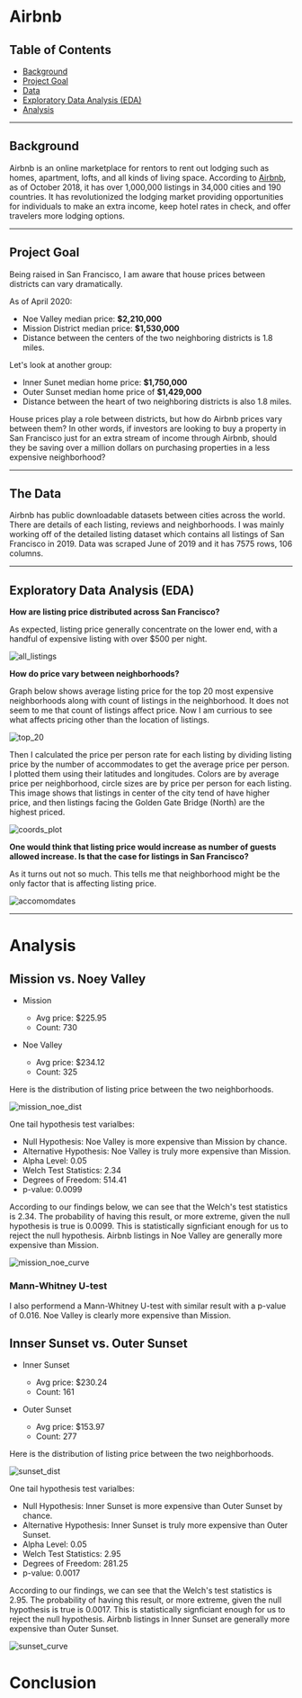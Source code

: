 # Airbnb

## Table of Contents
- [Background](#Background)
- [Project Goal](#project-goal)
- [Data](#the-data)
- [Exploratory Data Analysis (EDA)](#exploratory-data-analysis-(eda))
- [Analysis](#analysis)

---

## Background 

Airbnb is an online marketplace for rentors to rent out lodging such as homes, apartment, lofts, and all kinds of living space. According to [Airbnb](https://declara.com/content/A5YPWkg8), as of October 2018, it has over 1,000,000 listings in 34,000 cities and 190 countries. It has revolutionized the lodging market providing opportunities for individuals to make an extra income, keep hotel rates in check, and offer travelers more lodging options.

---

## Project Goal

Being raised in San Francisco, I am aware that house prices between districts can vary dramatically. 

As of April 2020:
- Noe Valley median price: **$2,210,000**
- Mission District median price: **$1,530,000**
- Distance between the centers of the two neighboring districts is 1.8 miles.

Let's look at another group:
- Inner Sunet median home price: **$1,750,000** 
- Outer Sunset median home price of **$1,429,000**
- Distance between the heart of two neighboring districts is also 1.8 miles.

House prices play a role between districts, but how do Airbnb prices vary between them? In other words, if investors are looking to buy a property in San Francisco just for an extra stream of income through Airbnb, should they be saving over a million dollars on purchasing properties in a less expensive neighborhood?

---

## The Data

Airbnb has public downloadable datasets between cities across the world. There are details of each listing, reviews and neighborhoods. I was mainly working off of the detailed listing dataset which contains all listings of San Francisco in 2019. Data was scraped June of 2019 and it has 7575 rows, 106 columns. 

---

## Exploratory Data Analysis (EDA)

**How are listing price distributed across San Francisco?**

As expected, listing price generally concentrate on the lower end, with a handful of expensive listing with over $500 per night.

![all_listings](images/list_all.png)

**How do price vary between neighborhoods?**

Graph below shows average listing price for the top 20 most expensive neighborhoods along with count of listings in the neighborhood. It does not seem to me that count of listings affect price. Now I am currious to see what affects pricing other than the location of listings.

![top_20](images/top_20.png)


Then I calculated the price per person rate for each listing by dividing listing price by the number of accommodates to get the average price per person. I plotted them using their latitudes and longitudes. Colors are by average price per neighborhood, circle sizes are by price per person for each listing. This image shows that listings in center of the city tend of have higher price, and then listings facing the Golden Gate Bridge (North) are the highest priced. 


![coords_plot](images/coords_plot.png)


**One would think that listing price would increase as number of guests allowed increase. Is that the case for listings in San Francisco?**

As it turns out not so much. This tells me that neighborhood might be the only factor that is affecting listing price.

![accomomdates](images/accomoates.png)


---

# Analysis

## Mission vs. Noey Valley

- Mission 
    - Avg price: $225.95
    - Count: 730

- Noe Valley
    - Avg price: $234.12
    - Count: 325

Here is the distribution of listing price between the two neighborhoods.

![mission_noe_dist](images/mission_noe_dist.png)

One tail hypothesis test varialbes:
- Null Hypothesis: Noe Valley is more expensive than Mission by chance.
- Alternative Hypothesis: Noe Valley is truly more expensive than Mission. 
- Alpha Level: 0.05
- Welch Test Statistics: 2.34
- Degrees of Freedom: 514.41
- p-value: 0.0099

According to our findings below, we can see that the Welch's test statistics is 2.34. The probability of having this result, or more extreme, given the null hypothesis is true is 0.0099. This is statistically signficiant enough for us to reject the null hypothesis. Airbnb listings in Noe Valley are generally more expensive than Mission.

![mission_noe_curve](images/mission_noe_curve.png)

### Mann-Whitney U-test
I also performend a Mann-Whitney U-test with  similar result with a p-value of 0.016. Noe Valley is clearly more expensive than Mission.

## Innser Sunset vs. Outer Sunset

- Inner Sunset 
    - Avg price: $230.24
    - Count: 161

- Outer Sunset
    - Avg price: $153.97
    - Count: 277

Here is the distribution of listing price between the two neighborhoods.

![sunset_dist](images/sunset_dist.png)

One tail hypothesis test varialbes:
- Null Hypothesis: Inner Sunset is more expensive than Outer Sunset by chance.
- Alternative Hypothesis: Inner Sunset is truly more expensive than Outer Sunset. 
- Alpha Level: 0.05
- Welch Test Statistics: 2.95
- Degrees of Freedom: 281.25
- p-value: 0.0017

According to our findings, we can see that the Welch's test statistics is 2.95. The probability of having this result, or more extreme, given the null hypothesis is true is 0.0017. This is statistically signficiant enough for us to reject the null hypothesis. Airbnb listings in Inner Sunset are generally more expensive than Outer Sunset.

![sunset_curve](images/sunset_curve.png)


# Conclusion

 












